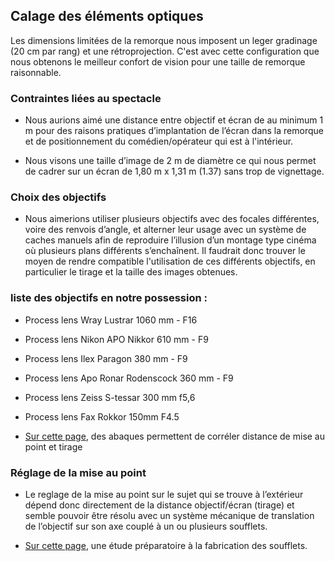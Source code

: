 
## Calage des éléments optiques
Les dimensions limitées de la remorque nous imposent un leger gradinage (20 cm par rang) et une rétroprojection. C'est avec cette configuration que nous obtenons le meilleur confort de vision pour une taille de remorque raisonnable.

### Contraintes liées au spectacle
- Nous aurions aimé une distance entre objectif et écran de au minimum 1 m pour des raisons pratiques d’implantation de l’écran dans la remorque et de positionnement du comédien/opérateur qui est à l'intérieur. 

- Nous visons une taille d’image de 2 m de diamètre ce qui nous permet de cadrer sur un écran de 1,80 m x 1,31 m (1.37) sans trop de vignettage.

### Choix des objectifs
- Nous aimerions utiliser plusieurs objectifs avec des focales différentes, voire des renvois d’angle, et alterner leur usage avec un système de caches manuels afin de reproduire l’illusion d’un montage type cinéma où plusieurs plans différents s’enchaînent. Il faudrait donc trouver le moyen de rendre compatible l'utilisation de ces différents objectifs, en particulier le tirage et la taille des images obtenues.

### liste des objectifs en notre possession :

- Process lens Wray Lustrar 1060 mm - F16

- Process lens Nikon APO Nikkor 610 mm - F9

- Process lens Ilex Paragon 380 mm - F9 

- Process lens Apo Ronar Rodenscock 360 mm - F9

- Process lens Zeiss S-tessar 300 mm f5,6

- Process lens 	Fax Rokkor 150mm F4.5

- [Sur cette page](abaque.md), des abaques permettent de corréler distance de mise au point et tirage

### Réglage de la mise au point

- Le reglage de la mise au point sur le sujet qui se trouve à l’extérieur dépend donc directement de la distance objectif/écran (tirage) et semble pouvoir être résolu avec un système mécanique de translation de l’objectif sur son axe couplé à un ou plusieurs soufflets.

- [Sur cette page](soufflet.md), une étude préparatoire à la fabrication des soufflets.
